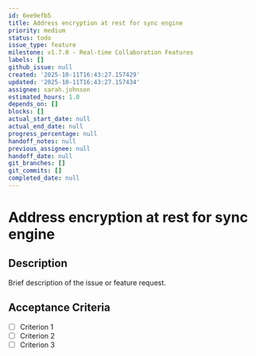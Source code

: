 ```yaml
---
id: 6ee9efb5
title: Address encryption at rest for sync engine
priority: medium
status: todo
issue_type: feature
milestone: v1.7.0 - Real-time Collaboration Features
labels: []
github_issue: null
created: '2025-10-11T16:43:27.157429'
updated: '2025-10-11T16:43:27.157434'
assignee: sarah.johnson
estimated_hours: 1.0
depends_on: []
blocks: []
actual_start_date: null
actual_end_date: null
progress_percentage: null
handoff_notes: null
previous_assignee: null
handoff_date: null
git_branches: []
git_commits: []
completed_date: null
---
```


# Address encryption at rest for sync engine

## Description

Brief description of the issue or feature request.

## Acceptance Criteria

- [ ] Criterion 1
- [ ] Criterion 2
- [ ] Criterion 3